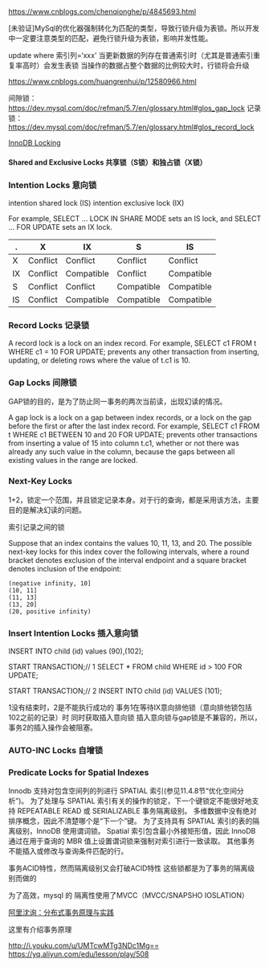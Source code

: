 https://www.cnblogs.com/chenqionghe/p/4845693.html

[未验证]MySql的优化器强制转化为匹配的类型，导致行锁升级为表锁。所以开发中一定要注意类型的匹配，避免行锁升级为表锁，影响并发性能。

update  where 索引列=‘xxx’
当更新数据的列存在普通索引时（尤其是普通索引重复率高时）会发生表锁
当操作的数据占整个数据的比例较大时，行锁将会升级

https://www.cnblogs.com/huangrenhui/p/12580966.html

间隙锁：https://dev.mysql.com/doc/refman/5.7/en/glossary.html#glos_gap_lock
记录锁：https://dev.mysql.com/doc/refman/5.7/en/glossary.html#glos_record_lock

[InnoDB Locking](https://dev.mysql.com/doc/refman/5.7/en/innodb-locking.html)

#### Shared and Exclusive Locks 共享锁（S锁）和独占锁（X锁）
### Intention Locks 意向锁  
intention shared lock (IS)
intention exclusive lock (IX)

For example, SELECT ... LOCK IN SHARE MODE sets an IS lock, and SELECT ... FOR UPDATE sets an IX lock.


.|X|	IX|	S|	IS
---|---|---|---|---
X	|Conflict	|Conflict	|Conflict	|Conflict
IX	|Conflict	|Compatible	|Conflict	|Compatible
S	|Conflict	|Conflict	|Compatible	|Compatible
IS	|Conflict	|Compatible	|Compatible	|Compatible

### Record Locks 记录锁
A record lock is a lock on an index record. For example, SELECT c1 FROM t WHERE c1 = 10 FOR UPDATE; prevents any other transaction from inserting, updating, or deleting rows where the value of t.c1 is 10.

### Gap Locks 间隙锁 
GAP锁的目的，是为了防止同一事务的两次当前读，出现幻读的情况。

A gap lock is a lock on a gap between index records, or a lock on the gap before the first or after the last index record. For example, SELECT c1 FROM t WHERE c1 BETWEEN 10 and 20 FOR UPDATE; prevents other transactions from inserting a value of 15 into column t.c1, whether or not there was already any such value in the column, because the gaps between all existing values in the range are locked.


### Next-Key Locks
1+2，锁定一个范围，并且锁定记录本身。对于行的查询，都是采用该方法，主要目的是解决幻读的问题。

索引记录之间的锁

Suppose that an index contains the values 10, 11, 13, and 20. The possible next-key locks for this index cover the following intervals, where a round bracket denotes exclusion of the interval endpoint and a square bracket denotes inclusion of the endpoint:

```
(negative infinity, 10]
(10, 11]
(11, 13]
(13, 20]
(20, positive infinity)
```

### Insert Intention Locks 插入意向锁
INSERT INTO child (id) values (90),(102);

START TRANSACTION;// 1
SELECT * FROM child WHERE id > 100 FOR UPDATE;

START TRANSACTION;// 2
INSERT INTO child (id) VALUES (101);

1没有结束时，2是不能执行成功的
事务1在等待IX意向排他锁（意向排他锁包括102之前的记录）时 同时获取插入意向锁
插入意向锁与gap锁是不兼容的，所以，事务2的插入操作会被阻塞。

### AUTO-INC Locks 自增锁

### Predicate Locks for Spatial Indexes
Innodb 支持对包含空间列的列进行 SPATIAL 索引(参见11.4.8节“优化空间分析”)。 为了处理与 SPATIAL 索引有关的操作的锁定，下一个键锁定不能很好地支持 REPEATABLE READ 或 SERIALIZABLE 事务隔离级别。 多维数据中没有绝对排序概念，因此不清楚哪个是“下一个”键。 为了支持具有 SPATIAL 索引的表的隔离级别，InnoDB 使用谓词锁。 Spatial 索引包含最小外接矩形值，因此 InnoDB 通过在用于查询的 MBR 值上设置谓词锁来强制对索引进行一致读取。 其他事务不能插入或修改与查询条件匹配的行。


事务ACID特性，然而隔离级别又会打破ACID特性
这些锁都是为了事务的隔离级别而做的

为了高效，mysql 的 隔离性使用了MVCC（MVCC/SNAPSHO IOSLATION）

[阿里沈询：分布式事务原理与实践](http://jm.taobao.org/2017/02/09/20170209/)

这里有介绍事务原理

http://i.youku.com/u/UMTcwMTg3NDc1Mg==
https://yq.aliyun.com/edu/lesson/play/508